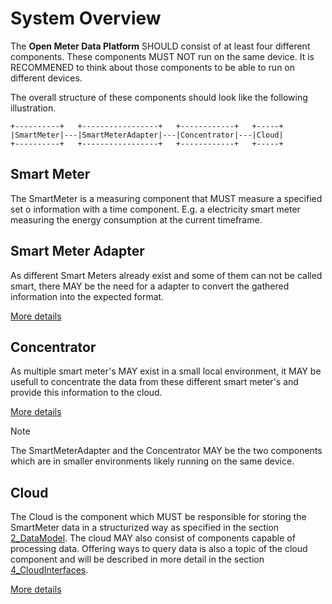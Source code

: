 # System Overview

The **Open Meter Data Platform** SHOULD consist of at least four different components. These components MUST NOT run on the same device. It is RECOMMENED to think about those components to be able to run on different devices.

The overall structure of these components should look like the following illustration.

    +----------+   +-----------------+   +------------+   +-----+
    |SmartMeter|---|SmartMeterAdapter|---|Concentrator|---|Cloud|
    +----------+   +-----------------+   +------------+   +-----+


## Smart Meter

The SmartMeter is a measuring component that MUST measure a specified set o information with a time component. E.g. a electricity smart meter measuring the energy consumption at the current timeframe.

## Smart Meter Adapter

As different Smart Meters already exist and some of them can not be called smart, there MAY be the need for a adapter to convert the gathered information into the expected format.

[More details](SmartMeterAdapter.md)

## Concentrator

As multiple smart meter's MAY exist in a small local environment, it MAY be usefull to concentrate the data from these different smart meter's and provide this information to the cloud.

[More details](Concentrator.md)

> [!NOTE]
> The SmartMeterAdapter and the Concentrator MAY be the two components which are in smaller environments likely running on the same device.

## Cloud

The Cloud is the component which MUST be responsible for storing the SmartMeter data in a structurized way as specified in the section [2_DataModel](./../2_DataModel/overview.md). The cloud MAY also consist of components capable of processing data. Offering ways to query data is also a topic of the cloud component and will be described in more detail in the section [4_CloudInterfaces](./../4_CloudInterfaces/overview.md).

[More details](Cloud.md)

